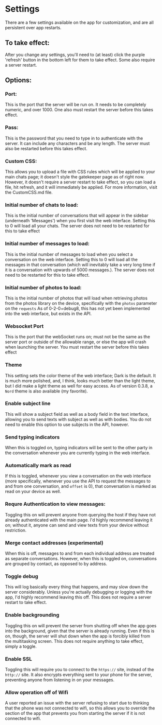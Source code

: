 # Settings

There are a few settings available on the app for customization, and are all persistent over app restarts.

## To take effect:

After you change any settings, you'll need to (at least) click the purple 'refresh' button in the bottom left for them to take effect. Some also require a server restart.

## Options:

### Port:
This is the port that the server will be run on. It needs to be completely numeric, and over 1000. One also must restart the server before this takes effect.

### Pass:
This is the password that you need to type in to authenticate with the server. It can include any characters and be any length. The server must also be restarted before this takes effect.

### Custom CSS:
This allows you to upload a file with CSS rules which will be applied to your main chats page; it doesn't style the gatekeeper page as of right now. However, it doesn't require a server restart to take effect, so you can load a file, hit refresh, and it will immediately be applied. For more information, visit the CustomCSS.md file.

### Initial number of chats to load:
This is the initial number of conversations that will appear in the sidebar (underneath 'Messages') when you first visit the web interface. Setting this to 0 will load all your chats. The server does not need to be restarted for this to take effect

### Initial number of messages to load:
This is the initial number of messages to load when you select a conversation on the web interface. Setting this to 0 will load all the messages in that conversation (which will inevitably take a very long time if it is a conversation with upwards of 5000 messages.). The server does not need to be restarted for this to take effect.

### Initial number of photos to load:
This is the initial number of photos that will load when retrieving photos from the photos library on the device, specifically with the `photos` parameter on the `requests` As of 0-2-0+debug8, this has not yet been implemented into the web interface, but exists in the API.

### Websocket Port
This is the port that the webSocket runs on; must not be the same as the server port or outside of the allowable range, or else the app will crash when launching the server. You must restart the server before this takes effect

### Theme
This setting sets the color theme of the web interface; Dark is the default. It is much more polished, and, I think, looks much better than the light theme, but I did make a light theme as well for easy access. As of version 0.3.8, a `Nord` theme is also available (my favorite).

### Enable subject line
This will show a subject field as well as a body field in the text interface, allowing you to send texts with subject as well as with bodies. You do not need to enable this option to use subjects in the API, however.

### Send typing indicators
When this is toggled on, typing indicators will be sent to the other party in the conversation whenever you are currently typing in the web interface.

### Automatically mark as read
If this is toggled, whenever you view a conversation on the web interface (more specifically, whenever you use the API to request the messages to and from one conversation, and `offset` is 0), that conversation is marked as read on your device as well.

### Requre Authentication to view messages:
Toggling this on will prevent anyone from querying the host if they have not already authenticated with the main page. I'd highly recommend leaving it on; without it, anyone can send and view texts from your device without restriction.

### Merge contact addresses (experimental)
When this is off, messages to and from each individual address are treated as separate conversations. However, when this is toggled on, conversations are grouped by contact, as opposed to by address.

### Toggle debug
This will log basically every thing that happens, and may slow down the server considerably. Unless you're actually debugging or logging with the app, I'd highly recommend leaving this off. This does not require a server restart to take effect.

### Enable backgrounding
Toggling this on will prevent the server from shutting off when the app goes into the background, given that the server is already running. Even if this is on, though, the server will shut down when the app is forcibly killed from the multitasking screen. This does not require anything to take effect, simply a toggle.

### Enable SSL
Toggling this will require you to connect to the `https://` site, instead of the `http://` site. It also encrypts everything sent to your phone for the server, preventing anyone from listening in on your messages.

### Allow operation off of Wifi
A user reported an issue with the server refusing to start due to thinking that the phone was not connected to wifi, so this allows you to override the section of the app that prevents you from starting the server if it is not connected to wifi.
